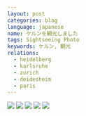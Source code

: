 ```yaml
---
layout: post
categories: blog
language: japanese
name: ケルンを観光しました
tags: Sightseeing Photo
keywords: ケルン, 観光
relations:
  - heidelberg
  - karlsruhe
  - zurich
  - deidesheim
  - paris
---
```


<img src="https://dl.dropboxusercontent.com/u/12208857/img/2013-10-05%2022.38.22.jpg" class="image-on-frame-small image-fade">

<img src="https://dl.dropboxusercontent.com/u/12208857/img/2013-10-05%2020.15.08.jpg" class="image-on-frame image-fade">

<img src="https://dl.dropboxusercontent.com/u/12208857/img/2013-10-05%2020.09.25.jpg" class="image-on-frame image-fade">

<img src="https://dl.dropboxusercontent.com/u/12208857/img/2013-10-05%2021.33.19-1.jpg" class="image-on-frame image-fade">

<img src="https://dl.dropboxusercontent.com/u/12208857/img/2013-10-05%2022.39.48.jpg" class="image-on-frame-medium image-fade">
